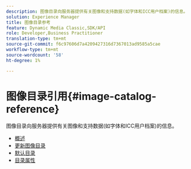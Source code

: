 ```yaml
---
description: 图像目录向服务器提供有关图像和支持数据(如字体和ICC用户档案)的信息。
solution: Experience Manager
title: 图像目录参考
feature: Dynamic Media Classic,SDK/API
role: Developer,Business Practitioner
translation-type: tm+mt
source-git-commit: f6c97606d7a4209427316d7367013ad9585a5cae
workflow-type: tm+mt
source-wordcount: '58'
ht-degree: 1%

---
```



# 图像目录引用{#image-catalog-reference}

图像目录向服务器提供有关图像和支持数据(如字体和ICC用户档案)的信息。

* [概述](/help/aem-is-ir-api/is-api/image-catalog/image-serving-api-ref/c-image-catalog-reference/c-overview/c-overview.md)
* [更新图像目录](/help/aem-is-ir-api/is-api/image-catalog/image-serving-api-ref/c-image-catalog-reference/c-overview/c-updating-image-catalogs.md)
* [默认目录](/help/aem-is-ir-api/is-api/image-catalog/image-serving-api-ref/c-image-catalog-reference/c-overview/c-default-catalog.md)
* [目录属性](/help/aem-is-ir-api/is-api/image-catalog/image-serving-api-ref/c-image-catalog-reference/c-overview/c-catalog-attributes/c-catalog-attributes.md)
